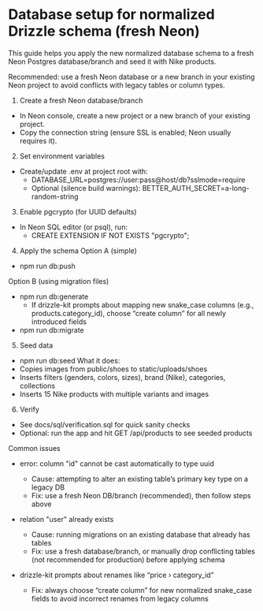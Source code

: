 # Database setup for normalized Drizzle schema (fresh Neon)

This guide helps you apply the new normalized database schema to a fresh Neon Postgres database/branch and seed it with Nike products.

Recommended: use a fresh Neon database or a new branch in your existing Neon project to avoid conflicts with legacy tables or column types.

1) Create a fresh Neon database/branch
- In Neon console, create a new project or a new branch of your existing project.
- Copy the connection string (ensure SSL is enabled; Neon usually requires it).

2) Set environment variables
- Create/update .env at project root with:
  - DATABASE_URL=postgres://user:pass@host/db?sslmode=require
  - Optional (silence build warnings): BETTER_AUTH_SECRET=a-long-random-string

3) Enable pgcrypto (for UUID defaults)
- In Neon SQL editor (or psql), run:
  - CREATE EXTENSION IF NOT EXISTS "pgcrypto";

4) Apply the schema
Option A (simple)
- npm run db:push

Option B (using migration files)
- npm run db:generate
  - If drizzle-kit prompts about mapping new snake_case columns (e.g., products.category_id), choose “create column” for all newly introduced fields
- npm run db:migrate

5) Seed data
- npm run db:seed
What it does:
- Copies images from public/shoes to static/uploads/shoes
- Inserts filters (genders, colors, sizes), brand (Nike), categories, collections
- Inserts 15 Nike products with multiple variants and images

6) Verify
- See docs/sql/verification.sql for quick sanity checks
- Optional: run the app and hit GET /api/products to see seeded products

Common issues
- error: column "id" cannot be cast automatically to type uuid
  - Cause: attempting to alter an existing table’s primary key type on a legacy DB
  - Fix: use a fresh Neon DB/branch (recommended), then follow steps above

- relation "user" already exists
  - Cause: running migrations on an existing database that already has tables
  - Fix: use a fresh database/branch, or manually drop conflicting tables (not recommended for production) before applying schema

- drizzle-kit prompts about renames like “price › category_id”
  - Fix: always choose “create column” for new normalized snake_case fields to avoid incorrect renames from legacy columns
